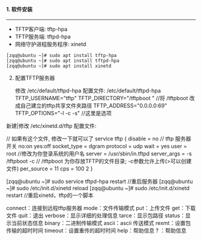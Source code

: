 #### 1\. 软件安装

* * *

- TFTP客户端: tftp-hpa
- TFTP服务端: tftpd-hpa
- 网络守护进程服务程序: xinetd

```
[zqq@ubuntu ~]# sudo apt install tftp-hpa
[zqq@ubuntu ~]# sudo apt install tftpd-hpa
[zqq@ubuntu ~]# sudo apt install xinetd
```
2. 配置TFTP服务器

    修改 /etc/default/tftpd-hpa 配置文件:
/etc/default/tftpd-hpa
TFTP_USERNAME="tftp"
TFTP_DIRECTORY="/tftpboot "  //将 /tftpboot 改成自己建立的tftp共享文件夹路径
TFTP_ADDRESS="0.0.0.0:69"
TFTP_OPTIONS="-l -c -s"    //这里是选项

新建|修改 /etc/xinetd.d/tftp 配置文件:

// 如果有这个文件, 修改一下就可以了
service tftp
{
    disable = no  // tftp 服务器开关 no:on yes:off
    socket_type = dgram
    protocol = udp
    wait = yes
    user = root    //修改为你登录系统的用户名
    server = /usr/sbin/in.tftpd
    server_args = -s  /tftpboot  -c   // /tftpboot 为你存放TFTP的文件目录; -c参数允许上传(>可以创建文件)
    per_source = 11
    cps = 100 2
}

[zqq@ubuntu ~]# sudo service  tftpd-hpa restart  //重启服务器
[zqq@ubuntu ~]# sudo /etc/init.d/xinetd reload
[zqq@ubuntu ~]# sudo /etc/init.d/xinetd restart  //重启xinetd，tftp的一个脚本


connect：连接到远程tftp服务器
mode：文件传输模式
put：上传文件
get：下载文件
quit：退出
verbose：显示详细的处理信息
tarce：显示包路径
status：显示当前状态信息
binary：二进制传输模式
ascii：ascii 传送模式
rexmt：设置包传输的超时时间
timeout：设置重传的超时时间
help：帮助信息
? ：帮助信息
